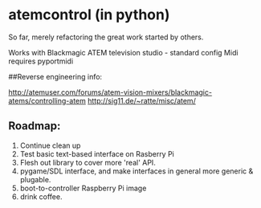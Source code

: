 # atemcontrol (in python)

So far, merely refactoring the great work started by others.

Works with Blackmagic ATEM television studio - standard config
Midi requires pyportmidi

##Reverse engineering info:

http://atemuser.com/forums/atem-vision-mixers/blackmagic-atems/controlling-atem
http://sig11.de/~ratte/misc/atem/

## Roadmap:

1. Continue clean up
2. Test basic text-based interface on Rasberry Pi
3. Flesh out library to cover more 'real' API.
4. pygame/SDL interface, and make interfaces in general more generic & plugable.
5. boot-to-controller Raspberry Pi image
6. drink coffee.
